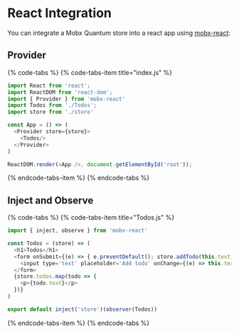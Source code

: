 # React Integration

You can integrate a Mobx Quantum store into a react app using [mobx-react](https://github.com/mobxjs/mobx-react):

## Provider

{% code-tabs %}
{% code-tabs-item title="index.js" %}
```javascript
import React from 'react';
import ReactDOM from 'react-dom';
import { Provider } from 'mobx-react'
import Todos from './Todos';
import store from './store'

const App = () => (
  <Provider store={store}>
    <Todos/>
  </Provider>
)

ReactDOM.render(<App />, document.getElementById('root'));
```
{% endcode-tabs-item %}
{% endcode-tabs %}

## Inject and Observe

{% code-tabs %}
{% code-tabs-item title="Todos.js" %}
```javascript
import { inject, observe } from 'mobx-react'

const Todos = (store) => (
  <h1>Todos</h1>
  <form onSubmit={(e) => { e.preventDefault(); store.addTodo(this.text) }}>
    <input type='text' placeholder='Add todo' onChange={(e) => this.text = e.target.value}/>
  </form>
  {store.todos.map(todo => {
    <p>{todo.text}</p>
  })}
)

export default inject('store')(observer(Todos))
```
{% endcode-tabs-item %}
{% endcode-tabs %}


